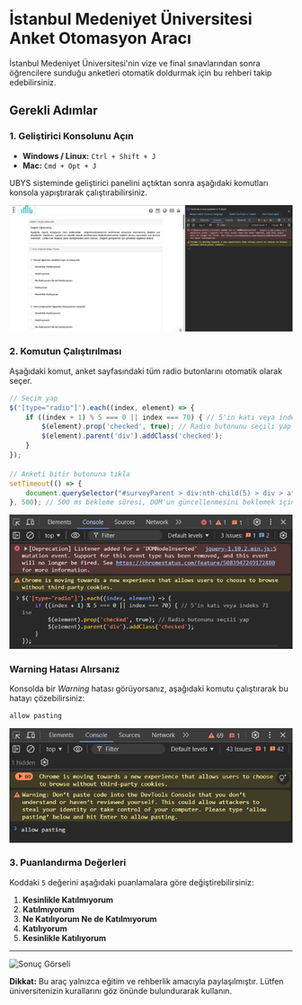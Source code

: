 # İstanbul Medeniyet Üniversitesi Anket Otomasyon Aracı

İstanbul Medeniyet Üniversitesi'nin vize ve final sınavlarından sonra öğrencilere sunduğu anketleri otomatik doldurmak için bu rehberi takip edebilirsiniz.

## Gerekli Adımlar

### 1. Geliştirici Konsolunu Açın
- **Windows / Linux:** `Ctrl + Shift + J`
- **Mac:** `Cmd + Opt + J`

UBYS sisteminde geliştirici panelini açtıktan sonra aşağıdaki komutları konsola yapıştırarak çalıştırabilirsiniz.

![Geliştirici Konsolu Açma](https://github.com/AysenurYrr/IMU_anket_otomasyon/blob/b416eeb1711c81009688df84b35c6adc21963495/images/5.PNG)

### 2. Komutun Çalıştırılması
Aşağıdaki komut, anket sayfasındaki tüm radio butonlarını otomatik olarak seçer. 

```javascript
// Seçim yap
$('[type="radio"]').each((index, element) => {
    if ((index + 1) % 5 === 0 || index === 70) { // 5'in katı veya indeks 71 ise
        $(element).prop('checked', true); // Radio butonunu seçili yap
        $(element).parent('div').addClass('checked');
    }
});

// Anketi bitir butonuna tıkla
setTimeout(() => { 
    document.querySelector("#surveyParent > div:nth-child(5) > div > a")?.click();
}, 500); // 500 ms bekleme süresi, DOM'un güncellenmesini beklemek için
```

![Komut Çalıştırma](https://github.com/AysenurYrr/IMU_anket_otomasyon/blob/b416eeb1711c81009688df84b35c6adc21963495/images/4.PNG)


### Warning Hatası Alırsanız
Konsolda bir *Warning* hatası görüyorsanız, aşağıdaki komutu çalıştırarak bu hatayı çözebilirsiniz:

```javascript
allow pasting
```

![Warning](https://github.com/AysenurYrr/IMU_anket_otomasyon/blob/b416eeb1711c81009688df84b35c6adc21963495/images/2.PNG)

### 3. Puanlandırma Değerleri

Koddaki `5` değerini aşağıdaki puanlamalara göre değiştirebilirsiniz:

1. **Kesinlikle Katılmıyorum**
2. **Katılmıyorum**
3. **Ne Katılıyorum Ne de Katılmıyorum**
4. **Katılıyorum**
5. **Kesinlikle Katılıyorum**

---
![Sonuç Görseli]([images\3.PNG](https://github.com/AysenurYrr/IMU_anket_otomasyon/blob/b416eeb1711c81009688df84b35c6adc21963495/images/3.PNG))

**Dikkat:** Bu araç yalnızca eğitim ve rehberlik amacıyla paylaşılmıştır. Lütfen üniversitenizin kurallarını göz önünde bulundurarak kullanın.
